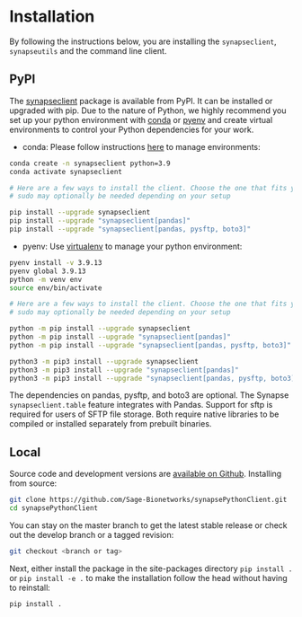 # Installation

By following the instructions below, you are installing the `synapseclient`, `synapseutils` and the command line client.

## PyPI

The [synapseclient](https://pypi.python.org/pypi/synapseclient/) package is available from PyPI. It can be installed or upgraded with pip. Due to the nature of Python, we highly recommend you set up your python environment with [conda](https://www.anaconda.com/products/distribution) or [pyenv](https://github.com/pyenv/pyenv) and create virtual environments to control your Python dependencies for your work.

- conda: Please follow instructions [here](https://docs.conda.io/projects/conda/en/latest/user-guide/tasks/manage-environments.html) to manage environments:

```bash
conda create -n synapseclient python=3.9
conda activate synapseclient

# Here are a few ways to install the client. Choose the one that fits your use-case
# sudo may optionally be needed depending on your setup

pip install --upgrade synapseclient
pip install --upgrade "synapseclient[pandas]"
pip install --upgrade "synapseclient[pandas, pysftp, boto3]"
```

- pyenv: Use [virtualenv](https://virtualenv.pypa.io/en/latest/) to manage your python environment:

```bash
pyenv install -v 3.9.13
pyenv global 3.9.13
python -m venv env
source env/bin/activate

# Here are a few ways to install the client. Choose the one that fits your use-case
# sudo may optionally be needed depending on your setup

python -m pip install --upgrade synapseclient
python -m pip install --upgrade "synapseclient[pandas]"
python -m pip install --upgrade "synapseclient[pandas, pysftp, boto3]"

python3 -m pip3 install --upgrade synapseclient
python3 -m pip3 install --upgrade "synapseclient[pandas]"
python3 -m pip3 install --upgrade "synapseclient[pandas, pysftp, boto3]"
```

The dependencies on pandas, pysftp, and boto3 are optional. The Synapse `synapseclient.table` feature integrates with Pandas. Support for sftp is required for users of SFTP file storage. Both require native libraries to be compiled or installed separately from prebuilt binaries.

## Local

Source code and development versions are [available on Github](https://github.com/Sage-Bionetworks/synapsePythonClient). Installing from source:

```bash
git clone https://github.com/Sage-Bionetworks/synapsePythonClient.git
cd synapsePythonClient
```

You can stay on the master branch to get the latest stable release or check out the develop branch or a tagged revision:

```bash
git checkout <branch or tag>
```

Next, either install the package in the site-packages directory `pip install .` or `pip install -e .` to make the installation follow the head without having to reinstall:

```bash
pip install .
```
